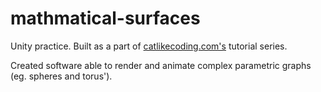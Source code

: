 # mathmatical-surfaces
Unity practice. Built as a part of [catlikecoding.com's](https://catlikecoding.com/unity/tutorials/basics/mathematical-surfaces/) tutorial series.

Created software able to render and animate complex parametric graphs (eg. spheres and torus'). 
